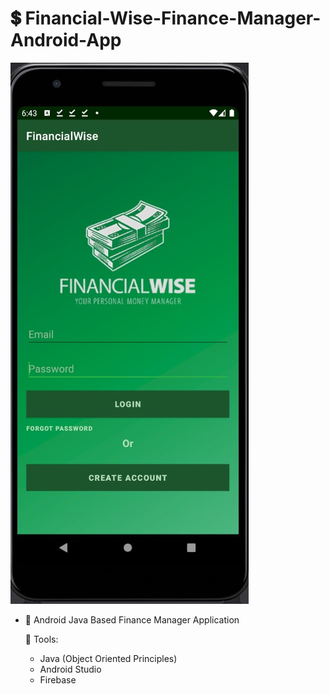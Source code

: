 # 💲 Financial-Wise-Finance-Manager-Android-App

![pic](https://github.com/jpdsnz/jpdsnz/blob/main/fw.jpg?raw=true)

- 📱 Android Java Based Finance Manager Application
  
  🔧 Tools:
    - Java (Object Oriented Principles)
    - Android Studio
    - Firebase
